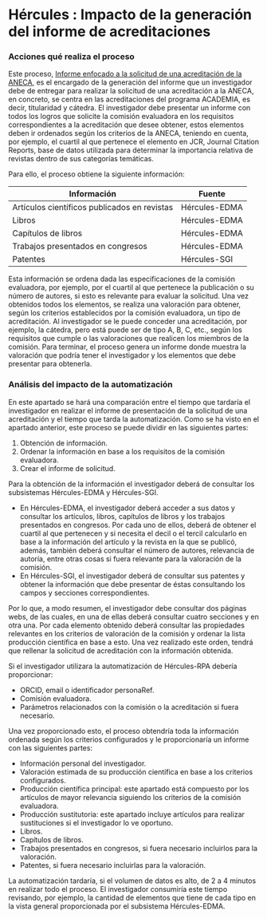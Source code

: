 # Hércules : Impacto de la generación del informe de acreditaciones



### Acciones qué realiza el proceso

Este proceso, [Informe enfocado a la solicitud de una acreditación de la ANECA](/hercules/rpa/modulo-de-automatizacion-y-gestion/analisis-y-procesos/proceso-2-sexenios-y-acreditaciones/generacion-de-informe-de-autoevaluacion/informe-enfocado-a-la-solicitud-de-una-acreditacion-de-la-aneca/index.md "/hercules/rpa/modulo-de-automatizacion-y-gestion/analisis-y-procesos/proceso-2-sexenios-y-acreditaciones/generacion-de-informe-de-autoevaluacion/informe-enfocado-a-la-solicitud-de-una-acreditacion-de-la-aneca/index.md"), es el encargado de la generación del informe que un investigador debe de entregar para realizar la solicitud de una acreditación a la ANECA, en concreto, se centra en las acreditaciones del programa ACADEMIA, es decir, titularidad y cátedra. El investigador debe presentar un informe con todos los logros que solicite la comisión evaluadora en los requisitos correspondientes a la acreditación que desee obtener, estos elementos deben ir ordenados según los criterios de la ANECA, teniendo en cuenta, por ejemplo, el cuartil al que pertenece el elemento en JCR, Journal Citation Reports, base de datos utilizada para determinar la importancia relativa de revistas dentro de sus categorías temáticas.

Para ello, el proceso obtiene la siguiente información:



| Información | Fuente |
| --- | --- |
| Artículos científicos publicados en revistas | Hércules\-EDMA |
| Libros | Hércules\-EDMA |
| Capítulos de libros | Hércules\-EDMA |
| Trabajos presentados en congresos | Hércules\-EDMA |
| Patentes | Hércules\-SGI |

Esta información se ordena dada las especificaciones de la comisión evaluadora, por ejemplo, por el cuartil al que pertenece la publicación o su número de autores, si esto es relevante para evaluar la solicitud. Una vez obtenidos todos los elementos, se realiza una valoración para obtener, según los criterios establecidos por la comisión evaluadora, un tipo de acreditación. Al investigador se le puede conceder una acreditación, por ejemplo, la cátedra, pero está puede ser de tipo A, B, C, etc., según los requisitos que cumple o las valoraciones que realicen los miembros de la comisión. Para terminar, el proceso genera un informe donde muestra la valoración que podría tener el investigador y los elementos que debe presentar para obtenerla.

### Análisis del impacto de la automatización

En este apartado se hará una comparación entre el tiempo que tardaría el investigador en realizar el informe de presentación de la solicitud de una acreditación y el tiempo que tarda la automatización. Como se ha visto en el apartado anterior, este proceso se puede dividir en las siguientes partes:

1. Obtención de información.
2. Ordenar la información en base a los requisitos de la comisión evaluadora.
3. Crear el informe de solicitud.

Para la obtención de la información el investigador deberá de consultar los subsistemas Hércules\-EDMA y Hércules\-SGI.

* En Hércules\-EDMA, el investigador deberá acceder a sus datos y consultar los artículos, libros, capítulos de libros y los trabajos presentados en congresos. Por cada uno de ellos, deberá de obtener el cuartil al que pertenecen y si necesita el decil o el tercil calcularlo en base a la información del artículo y la revista en la que se publicó, además, también deberá consultar el número de autores, relevancia de autoría, entre otras cosas si fuera relevante para la valoración de la comisión.
* En Hércules\-SGI, el investigador deberá de consultar sus patentes y obtener la información que debe presentar de éstas consultando los campos y secciones correspondientes.

Por lo que, a modo resumen, el investigador debe consultar dos páginas webs, de las cuales, en una de ellas deberá consultar cuatro secciones y en otra una. Por cada elemento obtenido deberá consultar las propiedades relevantes en los criterios de valoración de la comisión y ordenar la lista producción científica en base a esto. Una vez realizado este orden, tendrá que rellenar la solicitud de acreditación con la información obtenida.

Si el investigador utilizara la automatización de Hércules\-RPA debería proporcionar:

* ORCID, email o identificador personaRef.
* Comisión evaluadora.
* Parámetros relacionados con la comisión o la acreditación si fuera necesario.

Una vez proporcionado esto, el proceso obtendría toda la información ordenada según los criterios configurados y le proporcionaría un informe con las siguientes partes:

* Información personal del investigador.
* Valoración estimada de su producción científica en base a los criterios configurados.
* Producción científica principal: este apartado está compuesto por los artículos de mayor relevancia siguiendo los criterios de la comisión evaluadora.
* Producción sustitutoria: este apartado incluye artículos para realizar sustituciones si el investigador lo ve oportuno.
* Libros.
* Capítulos de libros.
* Trabajos presentados en congresos, si fuera necesario incluirlos para la valoración.
* Patentes, si fuera necesario incluirlas para la valoración.

La automatización tardaría, si el volumen de datos es alto, de 2 a 4 minutos en realizar todo el proceso. El investigador consumiría este tiempo revisando, por ejemplo, la cantidad de elementos que tiene de cada tipo en la vista general proporcionada por el subsistema Hércules\-EDMA.

  





